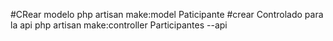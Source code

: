 #CRear modelo
php artisan make:model Paticipante
#crear Controlado para la api
php artisan make:controller Participantes --api